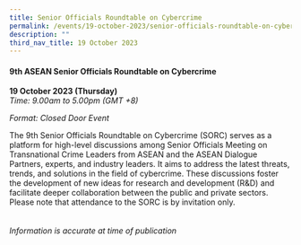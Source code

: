 ```yaml
---
title: Senior Officials Roundtable on Cybercrime
permalink: /events/19-october-2023/senior-officials-roundtable-on-cybercrime/
description: ""
third_nav_title: 19 October 2023
---
```

#### **9th ASEAN Senior Officials Roundtable on Cybercrime**

**19 October 2023 (Thursday)**  
*Time: 9.00am to 5.00pm (GMT +8)*

*Format: Closed Door Event*

The 9th Senior Officials Roundtable on Cybercrime (SORC) serves as a platform for high-level discussions among Senior Officials Meeting on Transnational Crime Leaders from ASEAN and the ASEAN Dialogue Partners, experts, and industry leaders. It aims to address the latest threats, trends, and solutions in the field of cybercrime. These discussions foster the development of new ideas for research and development (R&amp;D) and facilitate deeper collaboration between the public and private sectors. Please note that attendance to the SORC is by invitation only.
<br><br><br>
*Information is accurate at time of publication*